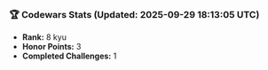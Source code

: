 ### 🏆 Codewars Stats (Updated: 2025-09-29 18:13:05 UTC)

- **Rank:** 8 kyu
- **Honor Points:** 3
- **Completed Challenges:** 1
